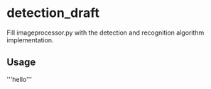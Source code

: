 # detection_draft

Fill imageprocessor.py with the detection and recognition algorithm implementation.

## Usage
'''hello'''
